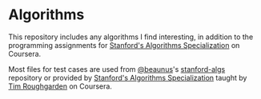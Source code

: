 # Algorithms
This repository includes any algorithms I find interesting, in addition to the programming assignments for [Stanford's Algorithms Specialization]( https://www.coursera.org/specializations/algorithms ) on Coursera.

Most files for test cases are used from [@beaunus]( https://github.com/beaunus )'s [stanford-algs]( https://github.com/beaunus/stanford-algs ) repository or provided by [Stanford's Algorithms Specialization]( https://www.coursera.org/specializations/algorithms ) taught by [Tim Roughgarden]( https://www.linkedin.com/in/tim-roughgarden-1a594855 ) on Coursera.
